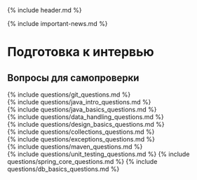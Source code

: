 {% include header.md %}

{% include important-news.md %}

Подготовка к интервью
===

Вопросы для самопроверки
---------------------
{% include questions/git_questions.md %}  
{% include questions/java_intro_questions.md %}  
{% include questions/java_basics_questions.md %}  
{% include questions/data_handling_questions.md %}  
{% include questions/design_basics_questions.md %}  
{% include questions/collections_questions.md %}  
{% include questions/exceptions_questions.md %}  
{% include questions/maven_questions.md %}  
{% include questions/unit_testing_questions.md %}
{% include questions/spring_core_questions.md %}
{% include questions/db_basics_questions.md %}
